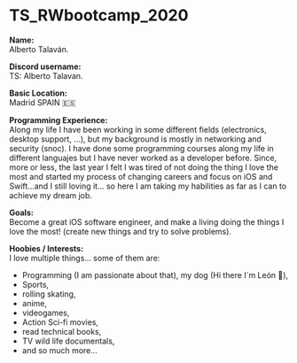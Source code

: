 # TS_RWbootcamp_2020 


**Name:**  
Alberto Talaván.  

**Discord username:**  
TS: Alberto Talavan.  

**Basic Location:**  
Madrid SPAIN 🇪🇸  

**Programming Experience:**  
Along my life I have been working in some different fields (electronics, desktop support, ...), but my background is mostly in networking and security (snoc).
I have done some programming courses along my life in different languajes but I have never worked as a developer before.
Since, more or less, the last year I felt I was tired of not doing the thing I love the most and started my process of changing careers and focus on iOS and Swift...and I still loving it... so here I am taking my habilities as far as I can to achieve my dream job.  

**Goals:**  
Become a great iOS software engineer, and make a living doing the things I love the most! (create new things and try to solve problems).  

**Hoobies / Interests:**  
I love multiple things... some of them are: 
- Programming (I am passionate about that), my dog (Hi there I´m León 🐶),
- Sports, 
- rolling skating, 
- anime, 
- videogames, 
- Action Sci-fi movies, 
- read technical books, 
- TV wild life documentals, 
- and so much more...  
  
 

